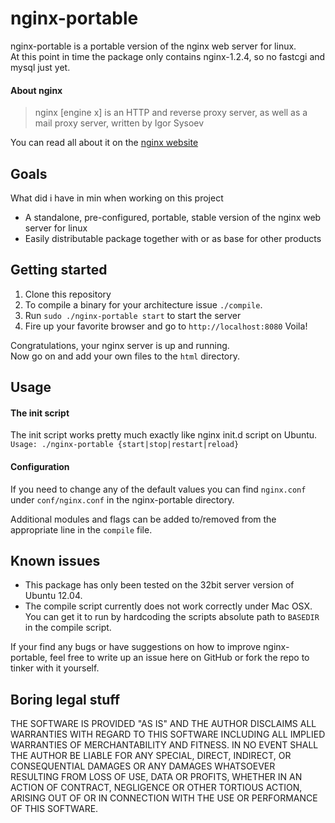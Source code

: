 nginx-portable
==============

nginx-portable is a portable version of the nginx web server for linux.  
At this point in time the package only contains nginx-1.2.4, so no fastcgi and mysql just yet.

#### About nginx

> nginx [engine x] is an HTTP and reverse proxy server, as well as a mail proxy server, written by Igor Sysoev  

You can read all about it on the [nginx website](http://nginx.org/en/)  

## Goals
What did i have in min when working on this project
* A standalone, pre-configured, portable, stable version of the nginx web server for linux
* Easily distributable package together with or as base for other products

## Getting started
1. Clone this repository
2. To compile a binary for your architecture issue `./compile`.
3. Run `sudo ./nginx-portable start` to start the server
4. Fire up your favorite browser and go to `http://localhost:8080`
Voila!

Congratulations, your nginx server is up and running.  
Now go on and add your own files to the `html` directory.

## Usage

#### The init script
The init script works pretty much exactly like nginx init.d script on Ubuntu.
```Usage: ./nginx-portable {start|stop|restart|reload}```

#### Configuration
If you need to change any of the default values you can find `nginx.conf` under
`conf/nginx.conf` in the nginx-portable directory.

Additional modules and flags can be added to/removed from the appropriate line in the `compile` file.

## Known issues
* This package has only been tested on the 32bit server version of Ubuntu 12.04.
* The compile script currently does not work correctly under Mac OSX. You can get it to run by hardcoding the scripts absolute path to `BASEDIR` in the compile script.

If your find any bugs or have suggestions on how to improve nginx-portable, feel free to write up an issue here on GitHub or fork the repo to tinker with it yourself.

## Boring legal stuff

THE SOFTWARE IS PROVIDED "AS IS" AND THE AUTHOR DISCLAIMS ALL WARRANTIES WITH REGARD TO THIS SOFTWARE INCLUDING ALL IMPLIED WARRANTIES OF MERCHANTABILITY AND FITNESS. IN NO EVENT SHALL THE AUTHOR BE LIABLE FOR ANY SPECIAL, DIRECT, INDIRECT, OR CONSEQUENTIAL DAMAGES OR ANY DAMAGES WHATSOEVER RESULTING FROM LOSS OF USE, DATA OR PROFITS, WHETHER IN AN ACTION OF CONTRACT, NEGLIGENCE OR OTHER TORTIOUS ACTION, ARISING OUT OF OR IN CONNECTION WITH THE USE OR PERFORMANCE OF THIS SOFTWARE.